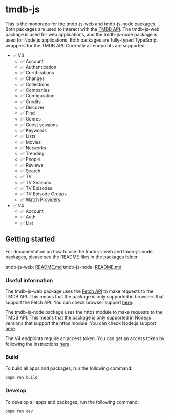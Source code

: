 # tmdb-js

This is the monorepo for the tmdb-js-web and tmdb-js-node packages. Both packages are used to interact with the [TMDB API](https://developers.themoviedb.org/3/getting-started/introduction). The tmdb-js-web package is used for web applications, and the tmdb-js-node package is used for Node.js applications. Both packages are fully-typed TypeScript wrappers for the TMDB API. Currently all endpoints are supported:

- :white_check_mark: V3
  - :white_check_mark: Account
  - :white_check_mark: Authentication
  - :white_check_mark: Certifications
  - :white_check_mark: Changes
  - :white_check_mark: Collections
  - :white_check_mark: Companies
  - :white_check_mark: Configuration
  - :white_check_mark: Credits
  - :white_check_mark: Discover
  - :white_check_mark: Find
  - :white_check_mark: Genres
  - :white_check_mark: Guest sessions
  - :white_check_mark: Keywords
  - :white_check_mark: Lists
  - :white_check_mark: Movies
  - :white_check_mark: Networks
  - :white_check_mark: Trending
  - :white_check_mark: People
  - :white_check_mark: Reviews
  - :white_check_mark: Search
  - :white_check_mark: TV
  - :white_check_mark: TV Seasons
  - :white_check_mark: TV Episodes
  - :white_check_mark: TV Episode Groups
  - :white_check_mark: Watch Providers
- :white_check_mark: V4
  - :white_check_mark: Account
  - :white_check_mark: Auth
  - :white_check_mark: List

## Getting started

For documentation on how to use the tmdb-js-web and tmdb-js-node packages, please see the README files in the packages folder.

tmdb-js-web: [README.md](packages/web/README.md)
tmdb-js-node: [README.md](packages/node/README.md)

### Useful information

The tmdb-js-web package uses the [Fetch API](https://developer.mozilla.org/en-US/docs/Web/API/Fetch_API) to make requests to the TMDB API. This means that the package is only supported in browsers that support the Fetch API. You can check browser support [here](https://caniuse.com/?search=fetch).

The tmdb-js-node package uses the https module to make requests to the TMDB API. This means that the package is only supported in Node.js versions that support the https module. You can check Node.js support [here](https://nodejs.org/api/https.html).

The V4 endpoints require an access token. You can get an access token by following the instructions [here](https://developers.themoviedb.org/4/getting-started/authentication).

### Build

To build all apps and packages, run the following command:

```
pnpm run build
```

### Develop

To develop all apps and packages, run the following command:

```
pnpm run dev
```
